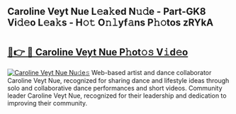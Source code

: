 ## Caroline Veyt Nue L𝚎a𝚔ed N𝚞𝚍e - Part-GK8 Vi𝚍𝚎o L𝚎a𝚔s - H𝚘𝚝 O𝚗𝚕yf𝚊ns P𝚑𝚘tos zRYkA

# <h2><a href="http://kf2tsf.oniu.top/?m=Caroline+Veyt+Nue">🔗👉 🔴 Caroline Veyt Nue P𝚑ot𝚘𝚜 V𝚒d𝚎o</a></h2>

[![Caroline Veyt Nue Nu𝚍e𝚜](https://i.imgur.com/0qMVB7G.gif)](http://kf2tsf.oniu.top/?m=Caroline+Veyt+Nue)
Web-based artist and dance collaborator Caroline Veyt Nue, recognized for sharing dance and lifestyle ideas through solo and collaborative dance performances and short videos. Community leader Caroline Veyt Nue, recognized for their leadership and dedication to improving their community.  
